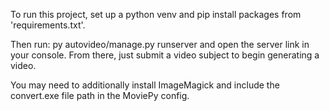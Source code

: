 To run this project, set up a python venv and pip install packages from 'requirements.txt'. 

Then run: py autovideo/manage.py runserver and open the server link in your console. From 
there, just submit a video subject to begin generating a video.

You may need to additionally install ImageMagick and include the convert.exe file path in 
the MoviePy config. 
